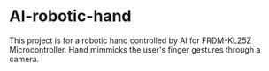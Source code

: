 # AI-robotic-hand
This project is for a robotic hand controlled by AI for FRDM-KL25Z Microcontroller. Hand mimmicks the user's finger gestures through a camera.
